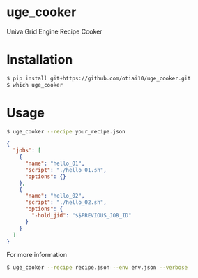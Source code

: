 # uge_cooker

Univa Grid Engine Recipe Cooker

# Installation

```sh
$ pip install git+https://github.com/otiai10/uge_cooker.git
$ which uge_cooker
```

# Usage

```sh
$ uge_cooker --recipe your_recipe.json
```

```json
{
  "jobs": [
    {
      "name": "hello_01",
      "script": "./hello_01.sh",
      "options": {}
    },
    {
      "name": "hello_02",
      "script": "./hello_02.sh",
      "options": {
        "-hold_jid": "$$PREVIOUS_JOB_ID"
      }
    }
  ]
}
```

For more information

```sh
$ uge_cooker --recipe recipe.json --env env.json --verbose
```
